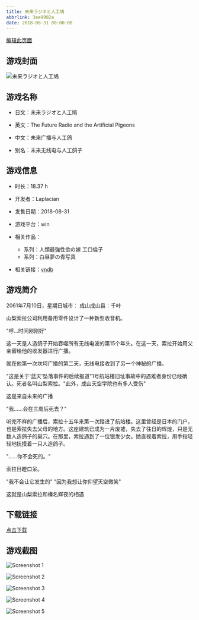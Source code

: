 ```yaml
---
title: 未来ラジオと人工鳩
abbrlink: 3ee9902a
date: 2018-08-31 00:00:00
---
```

[编辑此页面](https://github.com/ACG-3/ADV3-source/blob/main/source/_posts/%E6%9C%AA%E6%9D%A5%E3%83%A9%E3%82%B8%E3%82%AA%E3%81%A8%E4%BA%BA%E5%B7%A5%E9%B3%A9.md)

## 游戏封面

![未来ラジオと人工鳩](https://pan.timero.xyz/d/onedrive/img_lib_001/%E6%9C%AA%E6%9D%A5%E3%83%A9%E3%82%B8%E3%82%AA%E3%81%A8%E4%BA%BA%E5%B7%A5%E9%B3%A9_cover.avif)


## 游戏名称

- 日文：未来ラジオと人工鳩
- 英文：The Future Radio and the Artificial Pigeons
- 中文：未来广播与人工鸽

- 别名：未来无线电与人工鸽子


## 游戏信息

- 时长：18.37 h
- 开发者：Laplacian
- 发售日期：2018-08-31
- 游戏平台：win
- 相关作品：
   - 系列：人類最強性欲の嫁 工口倫子
   - 系列：白昼夢の青写真

- 相关链接：[vndb](https://vndb.org/v22603)


## 游戏简介

2061年7月10日，星期日城市： 成山成山县：千叶

山梨索拉公司利用备用零件设计了一种新型收音机。

"呼...时间刚刚好"

这一天是人造鸽子开始吞噬所有无线电波的第15个年头。在这一天，索拉开始用父亲留给他的收发器进行广播。

就在他第一次坎坷广播的第二天，无线电接收到了另一个神秘的广播。

"这是关于'蓝天'坠落事件的后续报道"1号航站楼旧址事故中的遇难者身份已经确认。死者名叫山梨索拉。"此外，成山天空学院也有多人受伤"

这是来自未来的广播

"我......会在三周后死去？"

听完不祥的广播后，索拉十五年来第一次踏进了航站楼。这里曾经是日本的门户，也是索拉失去父母的地方。这座建筑已成为一片废墟，失去了往日的辉煌，只是无数人造鸽子的巢穴。在那里，索拉遇到了一位银发少女。她直视着索拉，用手指轻轻地抚摸着一只人造鸽子。

"......你不会死的。"

索拉目瞪口呆。

"我不会让它发生的"
"因为我想让你仰望天空微笑"

这就是山梨索拉和榛名辉夜的相遇




## 下载链接

[点击下载](https://pan.timero.xyz/onedrive/adv_lib_001/%E6%9C%AA%E6%9D%A5%E3%83%A9%E3%82%B8%E3%82%AA%E3%81%A8%E4%BA%BA%E5%B7%A5%E9%B3%A9)


## 游戏截图


![Screenshot 1](https://pan.timero.xyz/d/onedrive/img_lib_001/%E6%9C%AA%E6%9D%A5%E3%83%A9%E3%82%B8%E3%82%AA%E3%81%A8%E4%BA%BA%E5%B7%A5%E9%B3%A9_Screenshot_1.avif)

![Screenshot 2](https://pan.timero.xyz/d/onedrive/img_lib_001/%E6%9C%AA%E6%9D%A5%E3%83%A9%E3%82%B8%E3%82%AA%E3%81%A8%E4%BA%BA%E5%B7%A5%E9%B3%A9_Screenshot_2.avif)

![Screenshot 3](https://pan.timero.xyz/d/onedrive/img_lib_001/%E6%9C%AA%E6%9D%A5%E3%83%A9%E3%82%B8%E3%82%AA%E3%81%A8%E4%BA%BA%E5%B7%A5%E9%B3%A9_Screenshot_3.avif)

![Screenshot 4](https://pan.timero.xyz/d/onedrive/img_lib_001/%E6%9C%AA%E6%9D%A5%E3%83%A9%E3%82%B8%E3%82%AA%E3%81%A8%E4%BA%BA%E5%B7%A5%E9%B3%A9_Screenshot_4.avif)

![Screenshot 5](https://pan.timero.xyz/d/onedrive/img_lib_001/%E6%9C%AA%E6%9D%A5%E3%83%A9%E3%82%B8%E3%82%AA%E3%81%A8%E4%BA%BA%E5%B7%A5%E9%B3%A9_Screenshot_5.avif)

